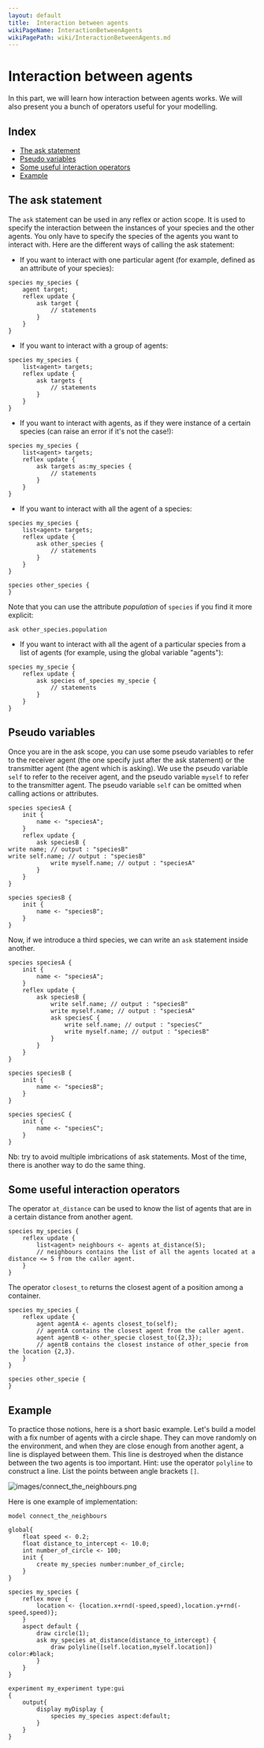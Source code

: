 ```yaml
---
layout: default
title:  Interaction between agents
wikiPageName: InteractionBetweenAgents
wikiPagePath: wiki/InteractionBetweenAgents.md
---
```


[//]: # (startConcept|interaction_between_agents)
# Interaction between agents

In this part, we will learn how interaction between agents works. We will also present you a bunch of operators useful for your modelling. 

## Index

* [The ask statement](#the-ask-statement)
* [Pseudo variables](#pseudo-variables)
* [Some useful interaction operators](#some-useful-interaction-operators)
* [Example](#example)

## The ask statement

[//]: # (keyword|statement_ask)
The `ask` statement can be used in any reflex or action scope. It is used to specify the interaction between the instances of your species and the other agents. You only have to specify the species of the agents you want to interact with. Here are the different ways of calling the ask statement:

-	If you want to interact with one particular agent (for example, defined as an attribute of your species):

```
species my_species {
	agent target;
	reflex update {
		ask target {
			// statements
		}
	}
}
```

-	If you want to interact with a group of agents:

```
species my_species {
	list<agent> targets;
	reflex update {
		ask targets {
			// statements
		}
	}
}
```

-	If you want to interact with agents, as if they were instance of a certain species (can raise an error if it's not the case!):

```
species my_species {
	list<agent> targets;
	reflex update {
		ask targets as:my_species {
			// statements
		}
	}
}
```

-	If you want to interact with all the agent of a species:

```
species my_species {
	list<agent> targets;
	reflex update {
		ask other_species {
			// statements
		}
	}
}

species other_species {
}
```

Note that you can use the attribute _population_ of `species` if you find it more explicit:

```
ask other_species.population
```

-	If you want to interact with all the agent of a particular species from a list of agents (for example, using the global variable "agents"):

```
species my_specie {
	reflex update {
		ask species of_species my_specie {
			// statements
		}
	}
}
```

## Pseudo variables

[//]: # (keyword|concept_pseudo_variable)
Once you are in the ask scope, you can use some pseudo variables to refer to the receiver agent (the one specify just after the ask statement) or the transmitter agent (the agent which is asking). 
We use the pseudo variable `self` to refer to the receiver agent, and the pseudo variable `myself` to refer to the transmitter agent. The pseudo variable `self` can be omitted when calling actions or attributes.

```
species speciesA {
	init {
		name <- "speciesA";
	}
	reflex update {
		ask speciesB {
write name; // output : "speciesB"			
write self.name; // output : "speciesB"
			write myself.name; // output : "speciesA"
		}
	}
}

species speciesB {
	init {
		name <- "speciesB";
	}
}
```

Now, if we introduce a third species, we can write an `ask` statement inside another. 

```
species speciesA {
	init {
		name <- "speciesA";
	}
	reflex update {
		ask speciesB {
			write self.name; // output : "speciesB"
			write myself.name; // output : "speciesA"
			ask speciesC {
				write self.name; // output : "speciesC"
				write myself.name; // output : "speciesB"
			}
		}
	}
}

species speciesB {
	init {
		name <- "speciesB";
	}
}

species speciesC {
	init {
		name <- "speciesC";
	}
}
```

Nb: try to avoid multiple imbrications of ask statements. Most of the time, there is another way to do the same thing.

## Some useful interaction operators

[//]: # (keyword|operator_at_distance)
The operator `at_distance` can be used to know the list of agents that are in a certain distance from another agent.

```
species my_species {
	reflex update {
		list<agent> neighbours <- agents at_distance(5);
		// neighbours contains the list of all the agents located at a distance <= 5 from the caller agent.
	}
}
```

[//]: # (keyword|operator_closest_to)
The operator `closest_to` returns the closest agent of a position among a container.

```
species my_species {
	reflex update {
		agent agentA <- agents closest_to(self);
		// agentA contains the closest agent from the caller agent.
		agent agentB <- other_specie closest_to({2,3});
		// agentB contains the closest instance of other_specie from the location {2,3}.
	}
}

species other_specie {
}
```

## Example

[//]: # (keyword|operator_polyline)
To practice those notions, here is a short basic example. Let's build a model with a fix number of agents with a circle shape. They can move randomly on the environment, and when they are close enough from another agent, a line is displayed between them. This line is destroyed when the distance between the two agents is too important.
Hint: use the operator `polyline` to construct a line. List the points between angle brackets `[]`.

![images/connect_the_neighbours.png](resources/images/manipulateBasicSpecies/connect_the_neighbours.png) 

Here is one example of implementation:

```
model connect_the_neighbours

global{
	float speed <- 0.2;
	float distance_to_intercept <- 10.0;
	int number_of_circle <- 100;
	init {
		create my_species number:number_of_circle;
	}
}

species my_species {
	reflex move {
		location <- {location.x+rnd(-speed,speed),location.y+rnd(-speed,speed)};
	}
	aspect default {
		draw circle(1);
		ask my_species at_distance(distance_to_intercept) {
			draw polyline([self.location,myself.location]) color:#black;
		}
	}
}

experiment my_experiment type:gui
{
	output{
		display myDisplay {
			species my_species aspect:default;
		}
	}
}
```
[//]: # (endConcept|interaction_between_agents)
